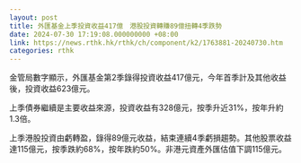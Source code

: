 ```yaml
---
layout: post
title: 外匯基金上季投資收益417億　港股投資轉賺89億扭轉4季跌勢
date: 2024-07-30 17:19:08.000000000 +08:00
link: https://news.rthk.hk/rthk/ch/component/k2/1763881-20240730.htm
categories: rthk
---
```


金管局數字顯示，外匯基金第2季錄得投資收益417億元，今年首季計及其他收益後，投資收益623億元。

上季債券繼續是主要收益來源，投資收益有328億元，按季升近31%，按年升約1.3倍。

上季港股投資由虧轉盈，錄得89億元收益，結束連續4季虧損趨勢。其他股票收益達115億元，按季跌約68%，按年跌約50%。非港元資產外匯估值下調115億元。
